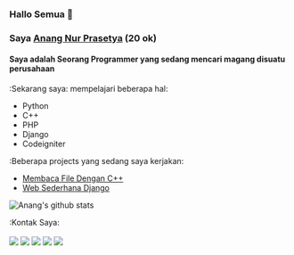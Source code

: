 ### Hallo Semua 👋
### Saya [Anang Nur Prasetya](https://anangnrpras.medium.com/) (20 ok) 
#### Saya adalah Seorang Programmer yang sedang mencari magang disuatu perusahaan

<!--
**Anangprasetya/Anangprasetya** is a ✨ _special_ ✨ repository because its `README.md` (this file) appears on your GitHub profile.

Here are some ideas to get you started:

- 🔭 I’m currently working on ...
- 🌱 I’m currently learning ...
- 👯 I’m looking to collaborate on ...
- 🤔 I’m looking for help with ...
- 💬 Ask me about ...
- 📫 How to reach me: ...
- 😄 Pronouns: ...
- ⚡ Fun fact: ...
-->
:Sekarang saya: mempelajari beberapa hal:
- Python
- C++
- PHP
- Django
- Codeigniter

:Beberapa projects yang sedang saya kerjakan:
- [Membaca File Dengan C++](https://github.com/Anangprasetya/Project-BacaFile)
- [Web Sederhana Django]()

![Anang's github stats](https://bad-apple-github-readme.vercel.app/api?show_bg=1&username=Anangprasetya)

:Kontak Saya:
<br><br>
[<img src="https://img.shields.io/badge/Gmail-D14836?style=for-the-badge&logo=gmail&logoColor=white">](mailto:anangnr.pras@gmail.com)
[<img src="https://img.shields.io/badge/Facebook-1877F2?style=for-the-badge&logo=facebook&logoColor=white">](https://web.facebook.com/profile.php?id=100051525842729)
[<img src="https://img.shields.io/badge/Instagram-E4405F?style=for-the-badge&logo=instagram&logoColor=white">](https://www.instagram.com/anangprasetyaa/)
[<img src="https://img.shields.io/badge/Twitter-1DA1F2?style=for-the-badge&logo=twitter&logoColor=white">](https://twitter.com/Anang87435253)
[<img src="https://img.shields.io/badge/LinkedIn-0077B5?style=for-the-badge&logo=linkedin&logoColor=white">](https://www.linkedin.com/in/anang-prasetya-2b3805205/)

